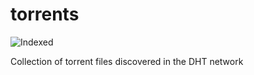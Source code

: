 torrents 
========
![Indexed](https://img.shields.io/badge/indexed-262579-blue)

Collection of torrent files discovered in the DHT network
